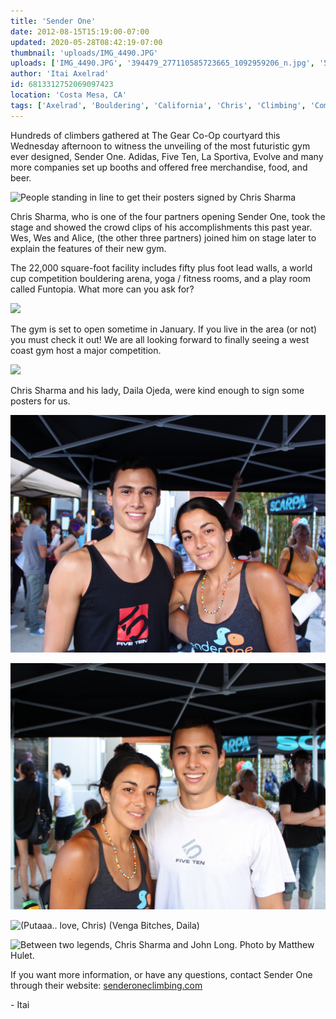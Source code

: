 ```yaml
---
title: 'Sender One'
date: 2012-08-15T15:19:00-07:00
updated: 2020-05-28T08:42:19-07:00
thumbnail: 'uploads/IMG_4490.JPG'
uploads: ['IMG_4490.JPG', '394479_277110585723665_1092959206_n.jpg', '582744_277110492390341_1967985168_n.jpg', 'IMG_4494.JPG', 'IMG_4495.JPG', 'IMG_4496.JPG', 'XGqHRFq_BqvqlHZ1fDku6Q8mvERlGzJfBMm45mAHBaU.jpg']
author: 'Itai Axelrad'
id: 6813312752069097423
location: 'Costa Mesa, CA'
tags: ['Axelrad', 'Bouldering', 'California', 'Chris', 'Climbing', 'Competition', 'Daila', 'John', 'Long', 'Ojeda', 'One', 'Sender', 'Sharma']
---
```


Hundreds of climbers gathered at The Gear Co-Op courtyard this Wednesday afternoon to witness the unveiling of the most futuristic gym ever designed, Sender One. Adidas, Five Ten, La Sportiva, Evolve and many more companies set up booths and offered free merchandise, food, and beer.

![People standing in line to get their posters signed by Chris Sharma](uploads/IMG_4490.JPG)

Chris Sharma, who is one of the four partners opening Sender One, took the stage and showed the crowd clips of his accomplishments this past year. Wes, Wes and Alice, (the other three partners) joined him on stage later to explain the features of their new gym.

The 22,000 square-foot facility includes fifty plus foot lead walls, a world cup competition bouldering arena, yoga / fitness rooms, and a play room called Funtopia. What more can you ask for?

![](uploads/394479_277110585723665_1092959206_n.jpg)

The gym is set to open sometime in January. If you live in the area (or not) you must check it out! We are all looking forward to finally seeing a west coast gym host a major competition.

![](uploads/582744_277110492390341_1967985168_n.jpg)

Chris Sharma and his lady, Daila Ojeda, were kind enough to sign some posters for us.

![Eden and Daila Ojeda](uploads/IMG_4494.JPG)

![Itai and Daila](uploads/IMG_4495.JPG)

![(Putaaa.. love, Chris) (Venga Bitches, Daila)](uploads/IMG_4496.JPG)

![Between two legends, Chris Sharma and John Long. Photo by Matthew Hulet.](uploads/XGqHRFq_BqvqlHZ1fDku6Q8mvERlGzJfBMm45mAHBaU.jpg)

If you want more information, or have any questions, contact Sender One through their website: [senderoneclimbing.com](http://www.senderoneclimbing.com/)

\- Itai
